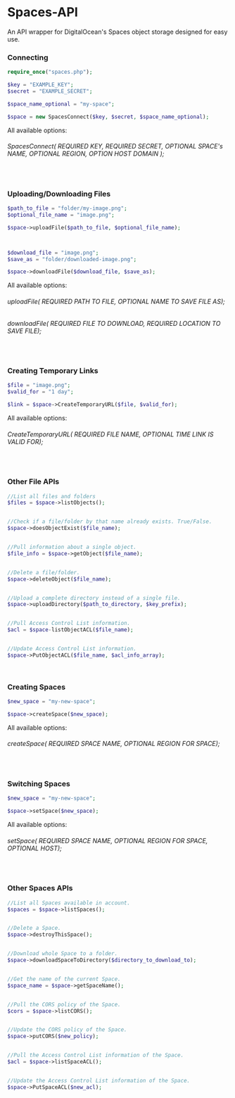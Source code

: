 # Spaces-API
An API wrapper for DigitalOcean's Spaces object storage designed for easy use. 

### Connecting
```php
require_once("spaces.php");

$key = "EXAMPLE_KEY";
$secret = "EXAMPLE_SECRET";

$space_name_optional = "my-space";

$space = new SpacesConnect($key, $secret, $space_name_optional);
```

All available options: 
###### SpacesConnect( REQUIRED KEY, REQUIRED SECRET, OPTIONAL SPACE's NAME, OPTIONAL REGION, OPTION HOST DOMAIN );



&nbsp;


### Uploading/Downloading Files
```php
$path_to_file = "folder/my-image.png";
$optional_file_name = "image.png";

$space->uploadFile($path_to_file, $optional_file_name);



$download_file = "image.png";
$save_as = "folder/downloaded-image.png";

$space->downloadFile($download_file, $save_as);
```
All available options: 
###### uploadFile( REQUIRED PATH TO FILE, OPTIONAL NAME TO SAVE FILE AS);
###### downloadFile( REQUIRED FILE TO DOWNLOAD, REQUIRED LOCATION TO SAVE FILE);




&nbsp;


### Creating Temporary Links
```php
$file = "image.png";
$valid_for = "1 day";

$link = $space->CreateTemporaryURL($file, $valid_for);
```
All available options: 
###### CreateTemporaryURL( REQUIRED FILE NAME, OPTIONAL TIME LINK IS VALID FOR);


&nbsp;
&nbsp;

### Other File APIs
```php
//List all files and folders
$files = $space->listObjects();


//Check if a file/folder by that name already exists. True/False.
$space->doesObjectExist($file_name);


//Pull information about a single object.
$file_info = $space->getObject($file_name);


//Delete a file/folder.
$space->deleteObject($file_name);


//Upload a complete directory instead of a single file.
$space->uploadDirectory($path_to_directory, $key_prefix);


//Pull Access Control List information.
$acl = $space-listObjectACL($file_name);


//Update Access Control List information.
$space->PutObjectACL($file_name, $acl_info_array);

```





&nbsp;
&nbsp;
&nbsp;


### Creating Spaces
```php
$new_space = "my-new-space";

$space->createSpace($new_space);
```
All available options: 
###### createSpace( REQUIRED SPACE NAME, OPTIONAL REGION FOR SPACE);


&nbsp;

### Switching Spaces
```php
$new_space = "my-new-space";

$space->setSpace($new_space);
```
All available options: 
###### setSpace( REQUIRED SPACE NAME, OPTIONAL REGION FOR SPACE, OPTIONAL HOST);


&nbsp;
&nbsp;

### Other Spaces APIs
```php
//List all Spaces available in account.
$spaces = $space->listSpaces();


//Delete a Space.
$space->destroyThisSpace();


//Download whole Space to a folder.
$space->downloadSpaceToDirectory($directory_to_download_to);


//Get the name of the current Space.
$space_name = $space->getSpaceName();


//Pull the CORS policy of the Space.
$cors = $space->listCORS();


//Update the CORS policy of the Space.
$space->putCORS($new_policy);


//Pull the Access Control List information of the Space.
$acl = $space->listSpaceACL();


//Update the Access Control List information of the Space.
$space->PutSpaceACL($new_acl);
```

